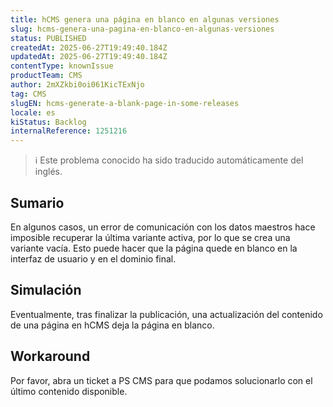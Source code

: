 ```yaml
---
title: hCMS genera una página en blanco en algunas versiones
slug: hcms-genera-una-pagina-en-blanco-en-algunas-versiones
status: PUBLISHED
createdAt: 2025-06-27T19:49:40.184Z
updatedAt: 2025-06-27T19:49:40.184Z
contentType: knownIssue
productTeam: CMS
author: 2mXZkbi0oi061KicTExNjo
tag: CMS
slugEN: hcms-generate-a-blank-page-in-some-releases
locale: es
kiStatus: Backlog
internalReference: 1251216
---
```


>ℹ️ Este problema conocido ha sido traducido automáticamente del inglés.

## Sumario


En algunos casos, un error de comunicación con los datos maestros hace imposible recuperar la última variante activa, por lo que se crea una variante vacía. Esto puede hacer que la página quede en blanco en la interfaz de usuario y en el dominio final.

## Simulación


Eventualmente, tras finalizar la publicación, una actualización del contenido de una página en hCMS deja la página en blanco.

## Workaround


Por favor, abra un ticket a PS CMS para que podamos solucionarlo con el último contenido disponible.


